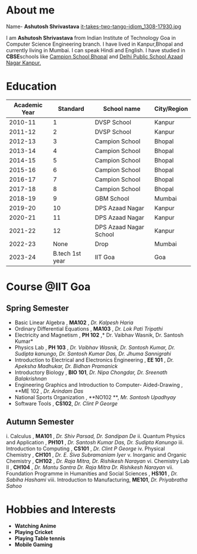# About me
Name- **Ashutosh Shrivastava**
[it-takes-two-tango-idiom_1308-17930.jpg](https://raw.githubusercontent.com/Ashutosh5Shrivastava/Ashutosh5Shrivastava.github.io/main/it-takes-two-tango-idiom_1308-17930.jpg)

I am **Ashutosh Shrivastava** from Indian Institute of Technology Goa in Computer Science Engineering branch. I have lived in Kanpur,Bhopal and currently living in Mumbai. I can speak Hindi and English. I have studied in **CBSE**schools like [Campion School Bhopal](https://www.campionbhopal.com/) and [Delhi Public School Azaad Nagar Kanpur.](https://dpsazaadnagar.com/)
# Education
|Academic Year | Standard |School name| City/Region | 
|-|-|-|-|
|2010-11|1|DVSP School| Kanpur|
|2011-12|2|DVSP School| Kanpur|
|2012-13|3|Campion School| Bhopal|
|2013-14|4|Campion School| Bhopal|
|2014-15|5|Campion School| Bhopal|
|2015-16|6|Campion School| Bhopal|
|2016-17|7|Campion School| Bhopal|
|2017-18|8|Campion School| Bhopal|
|2018-19|9|GBM School| Mumbai|
|2019-20|10|DPS Azaad Nagar| Kanpur|
|2020-21|11|DPS Azaad Nagar| Kanpur|
|2021-22|12|DPS Azaad Nagar School| Kanpur|
|2022-23|None|Drop| Mumbai|
|2023-24|B.tech 1st year|IIT Goa| Goa|
# Course @IIT Goa

 ## Spring Semester
 - Basic Linear Algebra , **MA102** , *Dr. Kalpesh Haria*
 - Ordinary Differential Equations , **MA103** , *Dr. Lok Pati Tripathi*
 - Electricity and Magnetism , **PH 102** ,* Dr. Vaibhav Wasnik, Dr. Santosh Kumar*
 - Physics Lab , **PH 103** , *Dr. Vaibhav Wasnik, Dr. Santosh Kumar, Dr. Sudipta kanungo, Dr. Santosh Kumar Das, Dr. Jhuma Sannigrahi*
 - Introduction to Electrical and Electronics Engineering , **EE 101** , *Dr. Apeksha Madhukar, Dr. Bidhan Pramanick*
 - Introductory Biology , **BIO 101**, *Dr. Nipa Chongdar, Dr. Sreenath Balakrishnan*
 - Engineering Graphics and Introduction to Computer- Aided-Drawing , **ME 102 , *Dr. Arindam Das*
 - National Sports Organization , **NO102 **, *Mr. Santosh Upadhyay*
 - Software Tools , **CS102**, *Dr. Clint P George*

## Autumn Semester
 i. Calculus , **MA101** , *Dr. Shiv Parsad, Dr. Sandipan De*
 ii. Quantum Physics and Application , **PH101** , *Dr. Santosh Kumar Das, Dr. Sudipta Kanungo*
 iii. Introduction to Computing , **CS101** , *Dr. Clint P George*
 iv. Physical Chemistry , **CH101** , *Dr. E. Siva Subramaniam Iyer*
 v. Inorganic and Organic Chemistry , **CH102** , *Dr. Raja Mitra, Dr. Rishikesh Narayan*
 vi. Chemistry Lab II , **CH104** , *Dr. Mantu Santra Dr. Raja Mitra Dr. Rishikesh Narayan*
 vii. Foundation Programme in Humanities and Social Sciences , **HS101** , *Dr. Sabiha Hashami*
 viii. Introduction to Manufacturing, **ME101**, *Dr. Priyabratha Sahoo*
# Hobbies and Interests
  -  **Watching Anime**
  -  **Playing Cricket**
  -  **Playing Table tennis**
  -  **Mobile Gaming**
